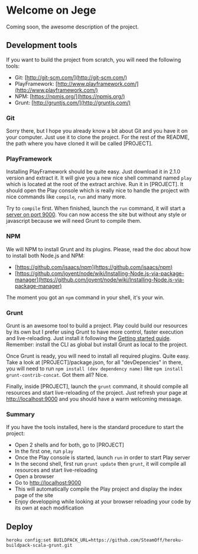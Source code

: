 # Welcome on Jege #

Coming soon, the awesome description of the project.

## Development tools ##

If you want to build the project from scratch, you will need the following tools:

- Git: [http://git-scm.com/](http://git-scm.com/)
- PlayFramework: [http://www.playframework.com/](http://www.playframework.com/)
- NPM: [https://npmjs.org/](https://npmjs.org/)
- Grunt: [http://gruntjs.com/](http://gruntjs.com/)

### Git ###

Sorry there, but I hope you already know a bit about Git and you have it on your computer. Just use it to clone the
project. For the rest of the README, the path where you have cloned it will be called [PROJECT].

### PlayFramework ###

Installing PlayFramework should be quite easy. Just download it in 2.1.0 version and extract it. It will give you a
new nice shell command named `play` which is located at the root of the extract archive. Run it in [PROJECT]. It should
open the Play console which is really nice to handle the project with nice commands like `compile`, `run` and many more.

Try to `compile` first. When finished, launch the `run` command, it will start a
[server on port 9000](http://localhost:9000). You can now access the site but without any style or javascript because
we will need Grunt to compile them.


### NPM ###

We will NPM to install Grunt and its plugins. Please, read the doc about how to install both Node.js and NPM:

- [https://github.com/isaacs/npm](https://github.com/isaacs/npm)
- [https://github.com/joyent/node/wiki/Installing-Node.js-via-package-manager](https://github.com/joyent/node/wiki/Installing-Node.js-via-package-manager)

The moment you got an `npm` command in your shell, it's your win.

### Grunt ###

Grunt is an awesome tool to build a project. Play could build our resources by its own but I prefer using Grunt to
have more control, faster execution and live-reloading. Just install it following the
[Getting started guide](http://gruntjs.com/getting-started). Remember: install the CLI as global but install Grunt as
local to the project.

Once Grunt is ready, you will need to install all required plugins. Quite easy. Take a look at [PROJECT]/package.json,
for all "devDepencies" in there, you will need to run `npm install (dev dependency name)` like
`npm install grunt-contrib-concat`. Got them all? Nice.

Finally, inside [PROJECT], launch the `grunt` command, it should compile all resources and start live-reloading of the
project. Just refresh your page at [http://localhost:9000](http://localhost:9000) and you should have a warm welcoming
message.

### Summary ###

If you have the tools installed, here is the standard procedure to start the project:

- Open 2 shells and for both, go to [PROJECT]
- In the first one, run `play`
- Once the Play console is started, launch `run` in order to start Play server
- In the second shell, first run `grunt update` then `grunt`, it will compile all resources and start live-reloading
- Open a browser
- Go to [http://localhost:9000](http://localhost:9000)
- This will automatically compile the Play project and display the index page of the site
- Enjoy developping while looking at your browser reloading your code by its own at each modification


## Deploy ##

```
heroku config:set BUILDPACK_URL=https://github.com/SteamOff/heroku-buildpack-scala-grunt.git
```


